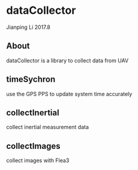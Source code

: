 dataCollector
======
Jianping Li     2017.8


About
------
dataCollector is a library to collect data from UAV


timeSychron
------
use the GPS PPS to update system time accurately



collectInertial
------
collect inertial measurement data



collectImages
------
collect images with Flea3
